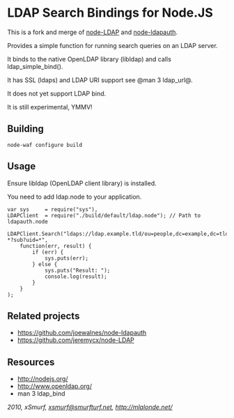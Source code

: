 LDAP Search Bindings for Node.JS
================================

This is a fork and merge of [node-LDAP](https://github.com/jeremycx/node-LDAP) and [node-ldapauth](https://github.com/joewalnes/node-ldapauth).

Provides a simple function for running search queries on an LDAP server.

It binds to the native OpenLDAP library (libldap) and calls ldap_simple_bind().

It has SSL (ldaps) and LDAP URI support see @man 3 ldap_url@.

It does not yet support LDAP bind.

It is still experimental, YMMV!

Building
--------

	node-waf configure build

Usage
-----

Ensure libldap (OpenLDAP client library) is installed.

You need to add ldap.node to your application.

	var sys		= require("sys"),
	LDAPClient	= require("./build/default/ldap.node"); // Path to ldapauth.node
	
	LDAPClient.Search("ldaps://ldap.example.tld/ou=people,dc=example,dc=tld?*?sub?uid=*",
		function(err, result) {
			if (err) {
				sys.puts(err);
			} else {
				sys.puts("Result: ");
				console.log(result);
			}
		}
	);

Related projects
----------------

* https://github.com/joewalnes/node-ldapauth
* https://github.com/jeremycx/node-LDAP

Resources
---------

* http://nodejs.org/
* http://www.openldap.org/
* man 3 ldap_bind

*2010, xSmurf, xsmurf@smurfturf.net, http://mlalonde.net/*
